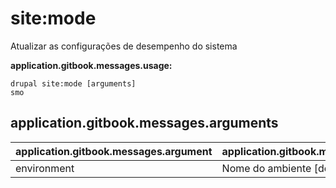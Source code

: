 # site:mode
Atualizar as configurações de desempenho do sistema

**application.gitbook.messages.usage:**
```
drupal site:mode [arguments]
smo
```

## application.gitbook.messages.arguments
application.gitbook.messages.argument | application.gitbook.messages.details
---------|-------------
environment | Nome do ambiente [dev, prod]
